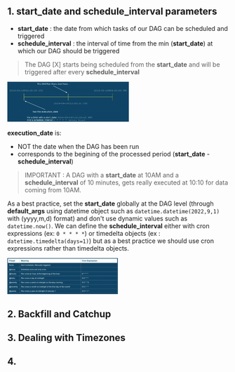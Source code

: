 ## 1. start_date and schedule_interval parameters

- **start_date** : the date from which tasks of our DAG can be scheduled and triggered
- **schedule_interval** : the interval of time from the min (**start_date**) at which our DAG should be triggered

> The DAG [X] starts being scheduled from the **start_date** and will be triggered after every **schedule_interval**

<img src="/files/images/img22.png" height="55%" width="55%" />


**execution_date** is:

- NOT the date when the DAG has been run
- corresponds to the begining of the processed period (**start_date** - **schedule_interval**)

> IMPORTANT : A DAG with a **start_date** at 10AM and a **schedule_interval** of 10 minutes, gets really executed at 10:10 for data coming from 10AM.

As a best practice, set the **start_date** globally at the DAG level (through **default_args** using datetime object such as `datetime.datetime(2022,9,1)` with (yyyy,m,d) format) and don't use dynamic values such as `datetime.now()`. We can define the **schedule_interval** either with cron expressions (ex: `0 * * * *`) or timedelta objects (ex : `datetime.timedelta(days=1)`) but as a best practice we should use cron expressions rather than timedelta objects.

<img src="/files/images/img23.png" height="50%" width="50%" />



## 2. Backfill and Catchup



## 3. Dealing with Timezones



## 4. 